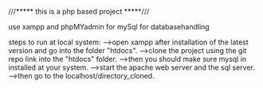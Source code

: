 ///***** this is a php based project  *****///

use xampp and phpMYadmin for mySql for databasehandling 


steps to run at local system:
-->open xampp after installation of the latest version and go into the folder "htdocs".
-->clone the project using the git repo link into the  "htdocs" folder.
-->then you should make sure mysql in installed at your system.
-->start the apache web server and the sql server.
-->then go to the localhost/directory_cloned.






